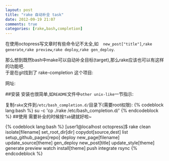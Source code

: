 ```yaml
---
layout: post
title: "rake 自动补全 task"
date: 2012-09-19 21:07
comments: true
categories: [rake,bash,completion]
---
```

在使用octopress写文章时有些命令记不太全,如`  new_post["title"]`,`rake generate`,`rake preview`,`rake deploy`,`rake gen_deploy`.

那么想到既然bash中make可以自动补全目标(target),那么rake应该也可以有这样的功能吧.  
于是在git找到了 rake-completion 这个项目:
<script src="{{ root_url }}/javascripts/libs/jquery.min.js"></script>
<div class="github-widget" data-repo="ai/rake-completion"></div>
网址:<https://github.com/ai/rake-completion>

##安装
安装也很简单,如`README`文件中`other unix-like`一节指示:

复制`rake`文件到`/etc/bash_completion.d/`目录下(需要root权限):
{% codeblock lang:bash %}
	su -c 'cp ./rake /etc/bash_completion.d/'
{% endcodeblock %}
##使用
 需要补全的时候按`Tab`键就好啦~

{% codeblock lang:bash %}
[user1@localhost octopress]$ rake <Tab>
clean                     isolate[filename]         set_root_dir[dir]
copydot[source,dest]      list                      setup_github_pages[repo]
deploy                    new_page[filename]        update_source[theme]
gen_deploy                new_post[title]           update_style[theme]
generate                  preview                   watch
install[theme]            push
integrate                 rsync
{% endcodeblock %}
